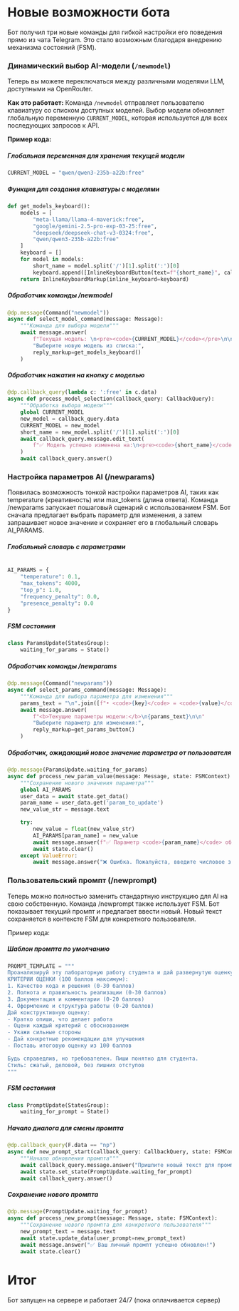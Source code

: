 # Новые возможности бота

Бот получил три новые команды для гибкой настройки его поведения прямо из чата Telegram. Это стало возможным благодаря внедрению механизма состояний (FSM).

### Динамический выбор AI-модели (`/newmodel`)

Теперь вы можете переключаться между различными моделями LLM, доступными на OpenRouter.

**Как это работает:**
Команда `/newmodel` отправляет пользователю клавиатуру со списком доступных моделей. Выбор модели обновляет глобальную переменную `CURRENT_MODEL`, которая используется для всех последующих запросов к API.

**Пример кода:**
##### Глобальная переменная для хранения текущей модели
```python
CURRENT_MODEL = "qwen/qwen3-235b-a22b:free"
```
##### Функция для создания клавиатуры с моделями
```python
def get_models_keyboard():
    models = [
        "meta-llama/llama-4-maverick:free",
        "google/gemini-2.5-pro-exp-03-25:free",
        "deepseek/deepseek-chat-v3-0324:free",
        "qwen/qwen3-235b-a22b:free"
    ]
    keyboard = []
    for model in models:
        short_name = model.split('/')[1].split(':')[0]
        keyboard.append([InlineKeyboardButton(text=f"{short_name}", callback_data=model)])
    return InlineKeyboardMarkup(inline_keyboard=keyboard)
```
##### Обработчик команды /newmodel
```python
@dp.message(Command("newmodel"))
async def select_model_command(message: Message):
    """Команда для выбора модели"""
    await message.answer(
        f"Текущая модель: \n<pre><code>{CURRENT_MODEL}</code></pre>\n\n"
        "Выберите новую модель из списка:",
        reply_markup=get_models_keyboard()
    )
```
##### Обработчик нажатия на кнопку с моделью
```python
@dp.callback_query(lambda c: ':free' in c.data)
async def process_model_selection(callback_query: CallbackQuery):
    """Обработка выбора модели"""
    global CURRENT_MODEL
    new_model = callback_query.data
    CURRENT_MODEL = new_model
    short_name = new_model.split('/')[1].split(':')[0]
    await callback_query.message.edit_text(
        f"✅ Модель успешно изменена на:\n<pre><code>{short_name}</code></pre>"
    )
    await callback_query.answer()
```
### Настройка параметров AI (/newparams)
Появилась возможность тонкой настройки параметров AI, таких как temperature (креативность) или max_tokens (длина ответа).
Команда /newparams запускает пошаговый сценарий с использованием FSM. Бот сначала предлагает выбрать параметр для изменения, а затем запрашивает новое значение и сохраняет его в глобальный словарь AI_PARAMS.
##### Глобальный словарь с параметрами
```python

AI_PARAMS = {
    "temperature": 0.1,
    "max_tokens": 4000,
    "top_p": 1.0,
    "frequency_penalty": 0.0,
    "presence_penalty": 0.0
}
```
##### FSM состояния
```python
class ParamsUpdate(StatesGroup):
    waiting_for_params = State()
```
##### Обработчик команды /newparams
```python
@dp.message(Command("newparams"))
async def select_params_command(message: Message):
    """Команда для выбора параметра для изменения"""
    params_text = "\n".join([f"• <code>{key}</code> = <code>{value}</code>" for key, value in AI_PARAMS.items()])
    await message.answer(
        f"<b>Текущие параметры модели:</b>\n{params_text}\n\n"
        "Выберите параметр для изменения:",
        reply_markup=get_params_button()
    )
```
##### Обработчик, ожидающий новое значение параметра от пользователя
```python
@dp.message(ParamsUpdate.waiting_for_params)
async def process_new_param_value(message: Message, state: FSMContext):
    """Сохранение нового значения параметра"""
    global AI_PARAMS
    user_data = await state.get_data()
    param_name = user_data.get('param_to_update')
    new_value_str = message.text

    try:
        new_value = float(new_value_str)
        AI_PARAMS[param_name] = new_value
        await message.answer(f"✅ Параметр <code>{param_name}</code> обновлен на значение <code>{new_value}</code>")
        await state.clear()
    except ValueError:
        await message.answer("❌ Ошибка. Пожалуйста, введите числовое значение (например, 0.7 или 1024).")
```
###  Пользовательский промпт (/newprompt)
Теперь можно полностью заменить стандартную инструкцию для AI на свою собственную.
Команда /newprompt также использует FSM. Бот показывает текущий промпт и предлагает ввести новый. Новый текст сохраняется в контексте FSM для конкретного пользователя.

Пример кода:
##### Шаблон промпта по умолчанию
```python
PROMPT_TEMPLATE = """
Проанализируй эту лабораторную работу студента и дай развернутую оценку.
КРИТЕРИИ ОЦЕНКИ (100 баллов максимум):
1. Качество кода и решения (0-30 баллов)
2. Полнота и правильность реализации (0-30 баллов)
3. Документация и комментарии (0-20 баллов)
4. Оформление и структура работы (0-20 баллов)
Дай конструктивную оценку:
- Кратко опиши, что делает работа
- Оцени каждый критерий с обоснованием
- Укажи сильные стороны
- Дай конкретные рекомендации для улучшения
- Поставь итоговую оценку из 100 баллов

Будь справедлив, но требователен. Пиши понятно для студента.
Стиль: сжатый, деловой, без лишних отступов
"""
```
##### FSM состояния
```python
class PromptUpdate(StatesGroup):
    waiting_for_prompt = State()
```
##### Начало диалога для смены промпта
```python
@dp.callback_query(F.data == "np")
async def new_prompt_start(callback_query: CallbackQuery, state: FSMContext):
    """Начало обновления промпта"""
    await callback_query.message.answer("Пришлите новый текст для промпта.")
    await state.set_state(PromptUpdate.waiting_for_prompt)
    await callback_query.answer()
```
##### Сохранение нового промпта
```python
@dp.message(PromptUpdate.waiting_for_prompt)
async def process_new_prompt(message: Message, state: FSMContext):
    """Сохранение нового промпта для конкретного пользователя"""
    new_prompt_text = message.text
    await state.update_data(user_prompt=new_prompt_text)
    await message.answer("✅ Ваш личный промпт успешно обновлен!")
    await state.clear()
```
# Итог
Бот запущен на сервере и работает 24/7 (пока оплачивается сервер)

